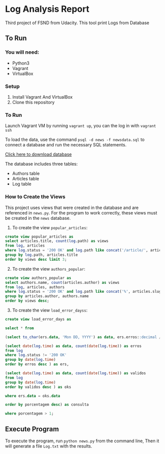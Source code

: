 # Log Analysis Report
Third project of FSND from Udacity.
This tool print Logs from Database

## To Run

### You will need:
- Python3
- Vagrant
- VirtualBox

### Setup
1. Install Vagrant And VirtualBox
2. Clone this repository

### To Run

Launch Vagrant VM by running `vagrant up`, you can the log in with `vagrant ssh`

To load the data, use the command `psql -d news -f newsdata.sql` to connect a database and run the necessary SQL statements. 

[Click here to download database](https://d17h27t6h515a5.cloudfront.net/topher/2016/August/57b5f748_newsdata/newsdata.zip)

The database includes three tables:
- Authors table
- Articles table
- Log table

### How to Create the Views
This project uses views that were created in the database and are referenced in `news.py`. For the program to work correctly, these views must be created in the `news` database.
1) To create the view `popular_articles`:
```sql
create view popular_articles as
select articles.title, count(log.path) as views
from log, articles
where log.status = '200 OK' and log.path like concat('/article/', articles.slug)
group by log.path, articles.title
order by views desc limit 3;
```

2) To create the view `authors_popular`:
```sql
create view authors_popular as
select authors.name, count(articles.author) as views
from log, articles, authors
where log.status = '200 OK' and log.path like concat('%', articles.slug) and articles.author=authors.id
group by articles.author, authors.name
order by views desc;
```

3) To create the view `load_error_dayss`:
```sql
create view load_error_days as

select * from

(select to_char(ers.data, 'Mon DD, YYYY') as data, ers.erros::decimal / oks.validos * 100 as porcentagem from

(select date(log.time) as data, count(date(log.time)) as erros
from log
where log.status != '200 OK'
group by date(log.time)
order by erros desc ) as ers,

(select date(log.time) as data, count(date(log.time)) as validos
from log
group by date(log.time)
order by validos desc ) as oks

where ers.data = oks.data

order by porcentagem desc) as consulta

where porcentagem > 1;
```
## Execute Program
To execute the program, run `python news.py` from the command line, Then it will generate a file `Log.txt` with the results.

